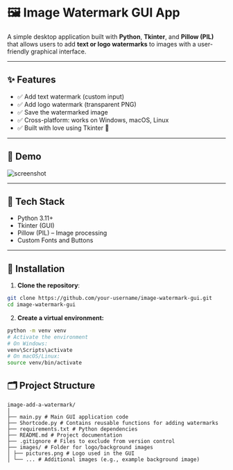 # 🖼️ Image Watermark GUI App

A simple desktop application built with **Python**, **Tkinter**, and **Pillow (PIL)** that allows users to add **text or logo watermarks** to images with a user-friendly graphical interface.

---

## ✨ Features

- ✅ Add text watermark (custom input)
- ✅ Add logo watermark (transparent PNG)
- ✅ Save the watermarked image
- ✅ Cross-platform: works on Windows, macOS, Linux
- ✅ Built with love using Tkinter 🐍

---

## 📸 Demo

![screenshot](static/assets/images/demo.png) <!-- Replace with your actual path or upload image to repo -->

---


## 🧰 Tech Stack

- Python 3.11+
- Tkinter (GUI)
- Pillow (PIL) – Image processing
- Custom Fonts and Buttons

---

## 🚀 Installation

1. **Clone the repository**:

```bash
git clone https://github.com/your-username/image-watermark-gui.git
cd image-watermark-gui
```

2. **Create a virtual environment:**

```bash
python -m venv venv
# Activate the environment
# On Windows:
venv\Scripts\activate
# On macOS/Linux:
source venv/bin/activate
```

## 🗂 Project Structure
```
image-add-a-watermark/
│
├── main.py # Main GUI application code
├── Shortcode.py # Contains reusable functions for adding watermarks
├── requirements.txt # Python dependencies
├── README.md # Project documentation
├── .gitignore # Files to exclude from version control
├── images/ # Folder for logo/background images
│ ├── pictures.png # Logo used in the GUI
│ └── ... # Additional images (e.g., example background image)
```

